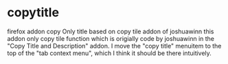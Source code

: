 copytitle
=========

firefox addon copy Only title based on copy tile addon of joshuawinn
this addon only copy tile function which is origially code by joshuawinn in the "Copy Title and Description" addon.
I move the "copy title" menuitem to the top of the "tab context menu", which I think it should be there intuitively.
